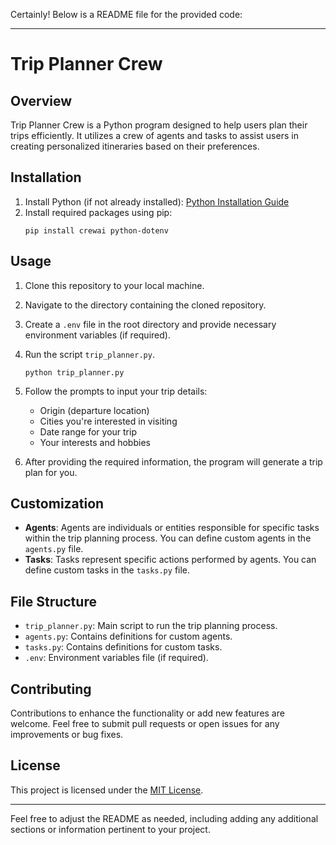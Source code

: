 Certainly! Below is a README file for the provided code:

---

# Trip Planner Crew

## Overview

Trip Planner Crew is a Python program designed to help users plan their trips efficiently. It utilizes a crew of agents and tasks to assist users in creating personalized itineraries based on their preferences.

## Installation

1. Install Python (if not already installed): [Python Installation Guide](https://www.python.org/downloads/)
2. Install required packages using pip:
   ```
   pip install crewai python-dotenv
   ```

## Usage

1. Clone this repository to your local machine.
2. Navigate to the directory containing the cloned repository.
3. Create a `.env` file in the root directory and provide necessary environment variables (if required).
4. Run the script `trip_planner.py`.

   ```
   python trip_planner.py
   ```

5. Follow the prompts to input your trip details:
   - Origin (departure location)
   - Cities you're interested in visiting
   - Date range for your trip
   - Your interests and hobbies

6. After providing the required information, the program will generate a trip plan for you.

## Customization

- **Agents**: Agents are individuals or entities responsible for specific tasks within the trip planning process. You can define custom agents in the `agents.py` file.
- **Tasks**: Tasks represent specific actions performed by agents. You can define custom tasks in the `tasks.py` file.

## File Structure

- `trip_planner.py`: Main script to run the trip planning process.
- `agents.py`: Contains definitions for custom agents.
- `tasks.py`: Contains definitions for custom tasks.
- `.env`: Environment variables file (if required).

## Contributing

Contributions to enhance the functionality or add new features are welcome. Feel free to submit pull requests or open issues for any improvements or bug fixes.

## License

This project is licensed under the [MIT License](LICENSE).

---

Feel free to adjust the README as needed, including adding any additional sections or information pertinent to your project.
